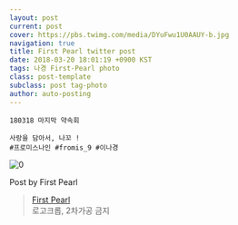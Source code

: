 ```yaml
---
layout: post
current: post
cover: https://pbs.twimg.com/media/DYuFwu1U0AAUY-b.jpg
navigation: true
title: First Pearl twitter post
date: 2018-03-20 18:01:19 +0900 KST
tags: 나경 First-Pearl photo
class: post-template
subclass: post tag-photo
author: auto-posting
---
```


```  
180318 마지막 약속회  
  
사랑을 담아서, 나꼬 !   
#프로미스나인 #fromis_9 #이나경  

```

![0](https://pbs.twimg.com/media/DYuFwu1U0AAUY-b.jpg)


Post by First Pearl

> [First Pearl](https://twitter.com/fromis_ng)  
  로고크롭, 2차가공 금지